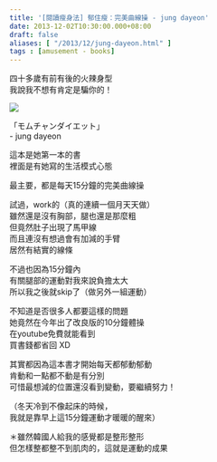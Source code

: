 ```yaml
---
title: '[閱讀瘦身法] 郁住瘦：完美曲線操 - jung dayeon'
date: 2013-12-02T10:30:00.000+08:00
draft: false
aliases: [ "/2013/12/jung-dayeon.html" ]
tags : [amusement - books]
---
```


四十多歲有前有後的火辣身型  
我說我不想有肯定是騙你的！  

![](/images/jungdayeon.jpg)

「モムチャンダイエット」  
\- jung dayeon  
  
這本是她第一本的書  
裡面是有她寫的生活模式心態  
  
最主要，都是每天15分鐘的完美曲線操  
  
試過，work的（真的連續一個月天天做）  
雖然還是沒有胸部，腿也還是那麼粗  
但竟然肚子出現了馬甲線  
而且連沒有想過會有加減的手臂  
居然有結實的線條  
  
不過也因為15分鐘內  
有關腿部的運動對我來說負擔太大  
所以我之後就skip了（做另外一組運動）  
  
不知道是否很多人都要這樣的問題  
她竟然在今年出了改良版的10分鐘體操  
在youtube免費就能看到  
買書錢都省回 XD  
  
其實都因為這本書才開始每天都郁動郁動  
肯動和一點都不動是有分別  
可惜最想減的位置還沒看到變動，要繼續努力！  
  
（冬天冷到不像起床的時候，  
我就是靠早上這15分鐘運動才暖暖的醒來）  
  
  
  
＊雖然韓國人給我的感覺都是整形整形  
但怎樣整都整不到肌肉的，這就是運動的成果
